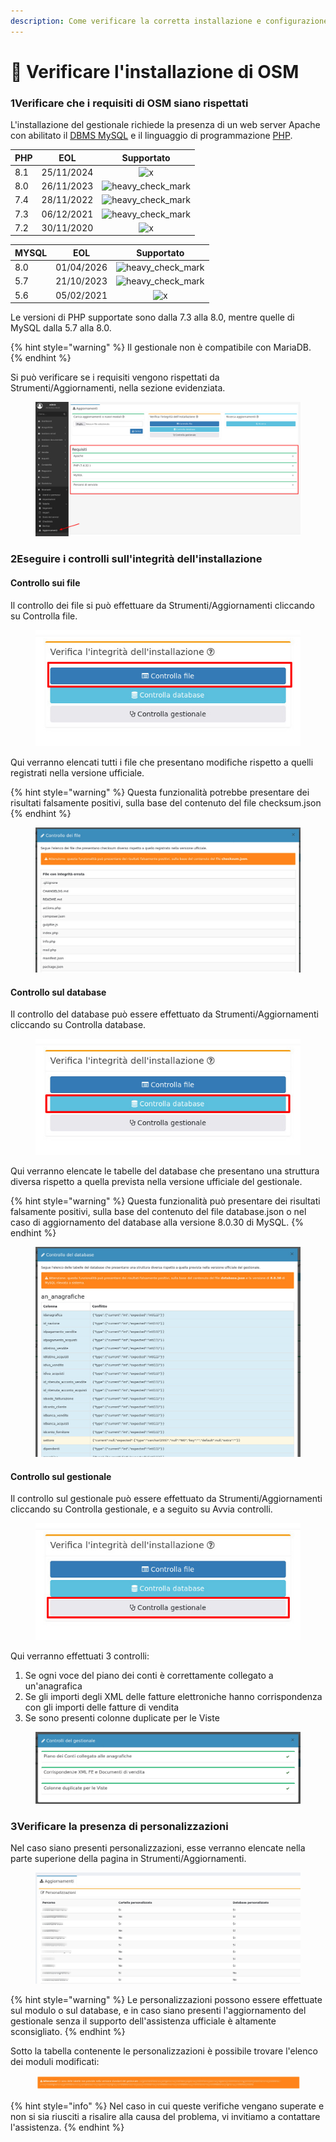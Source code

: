 ```yaml
---
description: Come verificare la corretta installazione e configurazione di OpenSTAManager
---
```


# 🔨 Verificare l'installazione di OSM

### 1️Verificare che i requisiti di OSM siano rispettati

L'installazione del gestionale richiede la presenza di un web server Apache con abilitato il [DBMS MySQL](https://www.mysql.com) e il linguaggio di programmazione [PHP](https://php.net).



| PHP | EOL        |                                                        Supportato                                                       |
| --- | ---------- | :---------------------------------------------------------------------------------------------------------------------: |
| 8.1 | 25/11/2024 |         <img src="https://github.githubassets.com/images/icons/emoji/unicode/274c.png" alt="x" data-size="line">        |
| 8.0 | 26/11/2023 | <img src="https://github.githubassets.com/images/icons/emoji/unicode/2714.png" alt="heavy_check_mark" data-size="line"> |
| 7.4 | 28/11/2022 | <img src="https://github.githubassets.com/images/icons/emoji/unicode/2714.png" alt="heavy_check_mark" data-size="line"> |
| 7.3 | 06/12/2021 | <img src="https://github.githubassets.com/images/icons/emoji/unicode/2714.png" alt="heavy_check_mark" data-size="line"> |
| 7.2 | 30/11/2020 |         <img src="https://github.githubassets.com/images/icons/emoji/unicode/274c.png" alt="x" data-size="line">        |



| MYSQL | EOL        |                                                        Supportato                                                       |
| ----- | ---------- | :---------------------------------------------------------------------------------------------------------------------: |
| 8.0   | 01/04/2026 | <img src="https://github.githubassets.com/images/icons/emoji/unicode/2714.png" alt="heavy_check_mark" data-size="line"> |
| 5.7   | 21/10/2023 | <img src="https://github.githubassets.com/images/icons/emoji/unicode/2714.png" alt="heavy_check_mark" data-size="line"> |
| 5.6   | 05/02/2021 |         <img src="https://github.githubassets.com/images/icons/emoji/unicode/274c.png" alt="x" data-size="line">        |

Le versioni di PHP supportate sono dalla 7.3 alla 8.0, mentre quelle di MySQL dalla 5.7 alla 8.0.

{% hint style="warning" %}
Il gestionale non è compatibile con MariaDB.
{% endhint %}

Si può verificare se i requisiti vengono rispettati da Strumenti/Aggiornamenti, nella sezione evidenziata.

<figure><img src="../../.gitbook/assets/immagine (74).png" alt=""><figcaption></figcaption></figure>

### 2️Eseguire i controlli sull'integrità dell'installazione

#### Controllo sui file

Il controllo dei file si può effettuare da Strumenti/Aggiornamenti cliccando su Controlla file.

<figure><img src="../../.gitbook/assets/immagine (57).png" alt=""><figcaption></figcaption></figure>

Qui verranno elencati tutti i file che presentano modifiche rispetto a quelli registrati nella versione ufficiale.

{% hint style="warning" %}
Questa funzionalità potrebbe presentare dei risultati falsamente positivi, sulla base del contenuto del file checksum.json
{% endhint %}

<figure><img src="../../.gitbook/assets/immagine (509).png" alt=""><figcaption></figcaption></figure>

#### Controllo sul database

Il controllo del database può essere effettuato da Strumenti/Aggiornamenti cliccando su Controlla database.

<figure><img src="../../.gitbook/assets/immagine (53).png" alt=""><figcaption></figcaption></figure>

Qui verranno elencate le tabelle del database che presentano una struttura diversa rispetto a quella prevista nella versione ufficiale del gestionale.

{% hint style="warning" %}
Questa funzionalità può presentare dei risultati falsamente positivi, sulla base del contenuto del file database.json o nel caso di aggiornamento del database alla versione 8.0.30 di MySQL.
{% endhint %}

<figure><img src="../../.gitbook/assets/immagine (56).png" alt=""><figcaption></figcaption></figure>

#### Controllo sul gestionale

Il controllo sul gestionale può essere effettuato da Strumenti/Aggiornamenti cliccando su Controlla gestionale, e a seguito su Avvia controlli.

<figure><img src="../../.gitbook/assets/immagine (72).png" alt=""><figcaption></figcaption></figure>

Qui verranno effettuati 3 controlli:

1. Se ogni voce del piano dei conti è correttamente collegato a un'anagrafica
2. Se gli importi degli XML delle fatture elettroniche hanno corrispondenza con gli importi delle fatture di vendita
3. Se sono presenti colonne duplicate per le Viste

<figure><img src="../../.gitbook/assets/immagine (624).png" alt=""><figcaption></figcaption></figure>

### 3️Verificare la presenza di personalizzazioni

Nel caso siano presenti personalizzazioni, esse verranno elencate nella parte superione della pagina in Strumenti/Aggiornamenti.

<figure><img src="../../.gitbook/assets/immagine (183).png" alt=""><figcaption></figcaption></figure>

{% hint style="warning" %}
Le personalizzazioni possono essere effettuate sul modulo o sul database, e in caso siano presenti l'aggiornamento del gestionale senza il supporto dell'assistenza ufficiale è altamente sconsigliato.
{% endhint %}

Sotto la tabella contenente le personalizzazioni è possibile trovare l'elenco dei moduli modificati:

<figure><img src="../../.gitbook/assets/immagine (622).png" alt=""><figcaption></figcaption></figure>

{% hint style="info" %}
Nel caso in cui queste verifiche vengano superate e non si sia riusciti a risalire alla causa del problema, vi invitiamo a contattare l'assistenza.
{% endhint %}

